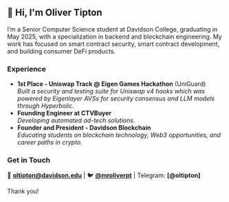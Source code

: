## 👋 Hi, I'm Oliver Tipton  

I’m a Senior Computer Science student at Davidson College, graduating in May 2025, with a specialization in backend and blockchain engineering. My work has focused on smart contract security, smart contract development, and building consumer DeFi products.  

### Experience  
-  **1st Place - Uniswap Track @ Eigen Games Hackathon** (UniGuard)  
   *Built a security and testing suite for Uniswap v4 hooks which was powered by Eigenlayer AVSs for security consensus and LLM models through Hyperbolic.*  
-  **Founding Engineer at CTVBuyer**  
   *Developing automated ad-tech solutions.*  
-  **Founder and President - Davidson Blockchain**  
   *Educating students on blockchain technology, Web3 opportunities, and career paths in crypto.*

### Get in Touch  
📧 **oltipton@davidson.edu** | 🐦 **[@mroliverpt](https://x.com/mroliverpt)** | Telegram: **[@oltipton]**  

Thank you!
